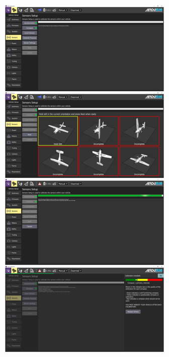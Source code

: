 
<img src="/images/reference/reference-ardusub-sensors.png" class="img-responsive img-center" style="max-height:600px;">

<img src="/images/reference/reference-ardusub-sensors-accelerometer.png" class="img-responsive img-center" style="max-height:600px;">

<img src="/images/reference/reference-ardusub-sensors-compass.png" class="img-responsive img-center" style="max-height:600px;">

<img src="/images/reference/reference-ardusub-sensors-compass-complete.png" class="img-responsive img-center" style="max-height:600px;">
